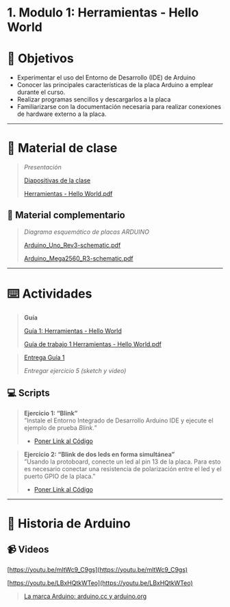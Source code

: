# 1. Modulo 1: Herramientas - Hello World

# 🎯 Objetivos

- Experimentar el uso del Entorno de Desarrollo (IDE) de Arduino
- Conocer las principales características de la placa Arduino a emplear durante el curso.
- Realizar programas sencillos y descargarlos a la placa
- Familiarizarse con la documentación necesaria para realizar conexiones de hardware externo a la placa.

---

# 📘 Material de clase

> *Presentación*
> 
> 
> [Diapositivas de la clase](https://docs.google.com/presentation/d/1VEM5nxEVCEm3oYbyKCCGZwpLSM7952ATvAAZyaE6-ao)
> 
> [Herramientas - Hello World.pdf](https://github.com/caupolicanre/CursoArduino2022_FIUNER/blob/main/Teor%C3%ADa/1.%20M%C3%B3dulo%201%20Herramientas%20y%20Hello%20World/Herramientas%20-%20Hello%20World.pdf)
> 

## 📑 Material complementario

> *Diagrama esquemático de placas ARDUINO*
> 
> 
> [Arduino_Uno_Rev3-schematic.pdf](https://github.com/caupolicanre/CursoArduino2022_FIUNER/blob/main/Teor%C3%ADa/1.%20M%C3%B3dulo%201%20Herramientas%20y%20Hello%20World/Arduino_Uno_Rev3-schematic.pdf)
> 
> [Arduino_Mega2560_R3-schematic.pdf](https://github.com/caupolicanre/CursoArduino2022_FIUNER/blob/main/Teor%C3%ADa/1.%20M%C3%B3dulo%201%20Herramientas%20y%20Hello%20World/Arduino_Mega2560_R3-schematic.pdf)
> 

---

# ⌨️ Actividades

> ****Guía****
> 
> 
> [Guía 1: Herramientas - Hello World](https://docs.google.com/document/d/16uiOu0zg6UIExf4PoiJ4tSq9lVoX3vDSt8ILKTXpob0)
> 
> [Guía de trabajo 1 Herramientas - Hello World.pdf](https://github.com/caupolicanre/CursoArduino2022_FIUNER/blob/main/Pr%C3%A1ctica/Gu%C3%ADa%201%20-%20Herramientas%20-%20Hello%20World/Gu%C3%ADa%20de%20trabajo%201%20Herramientas%20-%20Hello%20World.pdf)
> 

> [Entrega Guía 1](https://drive.google.com/drive/folders/1kI8ssgFVeuBM7rRWlwhV_uqjgFapNXTF)
> 
> 
> *Entregar ejercicio 5 (sketch y video)*
> 

## 💻 Scripts

> ****************Ejercicio 1: “Blink”****************  
”Instale el Entorno Integrado de Desarrollo Arduino IDE y ejecute el ejemplo de prueba *Blink.*”
> 
> - [Poner Link al Código](https://www.notion.so)
   

> ****************Ejercicio 2: “Blink de dos leds en forma simultánea”****************  
”Usando la protoboard, conecte un led al pin 13 de la placa. Para esto es necesario conectar una resistencia de polarización entre el led y el puerto GPIO de la placa.”
> 
> - [Poner Link al Código](https://www.notion.so)

---

# 📖 Historia de Arduino

## 📹 Videos

[https://youtu.be/mltWc9_C9gs](https://youtu.be/mltWc9_C9gs)

[https://youtu.be/LBxHQtkWTeo](https://youtu.be/LBxHQtkWTeo)

> [La marca Arduino: arduino.cc y arduino.org](https://www.aprendiendoarduino.com/2016/03/19/arduino-cc-y-arduino-org-los-dos-arduinos/#google_vignette)
>
